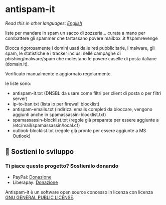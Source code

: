 # antispam-it

*Read this in other languages: [English](README.md)*

liste per mandare in spam un sacco di zozzeria... curata a mano per combattere gli spammer che tartassano povere mailbox .it #spamrevenge

Blocca rigorosamente i domini usati dalle reti pubblicitarie, i malware, gli spam, le statistiche e i tracker inclusi nelle campagne di phishing/malware/spam che molestano le povere caselle di posta italiane (domain.it). 

Verificato manualmente e aggiornato regolarmente.

le liste sono:

- antispam-it.txt (DNSBL da usare come filtri per client di posta o per filtri server)
- ip-to-ban.txt (lista ip per firewall blocklist)
- antispam-emails.txt (indirizzi emails completi da bloccare, vengono aggiunti anche in spamassassin-blocklist.txt)
- spamassassin-blocklist.txt (regole già preparate per essere aggiunte a /etc/mail/spamassassin/local.cf)
- outlook-blocklist.txt (regole già pronte per essere aggiunte a MS Outlook)

## 💖 Sostieni lo sviluppo

### Ti piace questo progetto? Sostienilo donando

- PayPal: [Donazione](https://www.paypal.com/donate?business=4RXVK5TKS3YT2&currency_code=EUR)
- Liberapay: [Donazione](https://liberapay.com/acor3/donate)

Antispam-it è un software open source concesso in licenza con licenza  [GNU GENERAL PUBLIC LICENSE](LICENSE).
